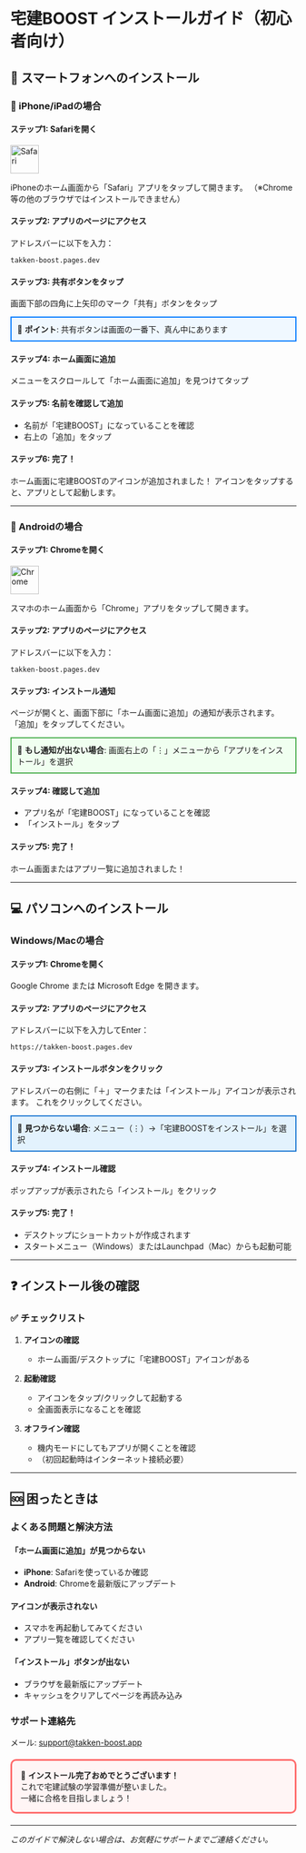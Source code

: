 # 宅建BOOST インストールガイド（初心者向け）

## 📱 スマートフォンへのインストール

### 🍎 iPhone/iPadの場合

#### ステップ1: Safariを開く
<img src="/assets/safari-icon.png" width="50" alt="Safari">

iPhoneのホーム画面から「Safari」アプリをタップして開きます。
（※Chrome等の他のブラウザではインストールできません）

#### ステップ2: アプリのページにアクセス
アドレスバーに以下を入力：
```
takken-boost.pages.dev
```

#### ステップ3: 共有ボタンをタップ
画面下部の四角に上矢印のマーク「共有」ボタンをタップ

<div style="border: 2px solid #007AFF; padding: 10px; margin: 10px 0; background: #f0f8ff;">
📌 <strong>ポイント</strong>: 共有ボタンは画面の一番下、真ん中にあります
</div>

#### ステップ4: ホーム画面に追加
メニューをスクロールして「ホーム画面に追加」を見つけてタップ

#### ステップ5: 名前を確認して追加
- 名前が「宅建BOOST」になっていることを確認
- 右上の「追加」をタップ

#### ステップ6: 完了！
ホーム画面に宅建BOOSTのアイコンが追加されました！
アイコンをタップすると、アプリとして起動します。

---

### 🤖 Androidの場合

#### ステップ1: Chromeを開く
<img src="/assets/chrome-icon.png" width="50" alt="Chrome">

スマホのホーム画面から「Chrome」アプリをタップして開きます。

#### ステップ2: アプリのページにアクセス
アドレスバーに以下を入力：
```
takken-boost.pages.dev
```

#### ステップ3: インストール通知
ページが開くと、画面下部に「ホーム画面に追加」の通知が表示されます。
「追加」をタップしてください。

<div style="border: 2px solid #4CAF50; padding: 10px; margin: 10px 0; background: #f0fff0;">
📌 <strong>もし通知が出ない場合</strong>: 
画面右上の「⋮」メニューから「アプリをインストール」を選択
</div>

#### ステップ4: 確認して追加
- アプリ名が「宅建BOOST」になっていることを確認
- 「インストール」をタップ

#### ステップ5: 完了！
ホーム画面またはアプリ一覧に追加されました！

---

## 💻 パソコンへのインストール

### Windows/Macの場合

#### ステップ1: Chromeを開く
Google Chrome または Microsoft Edge を開きます。

#### ステップ2: アプリのページにアクセス
アドレスバーに以下を入力してEnter：
```
https://takken-boost.pages.dev
```

#### ステップ3: インストールボタンをクリック
アドレスバーの右側に「＋」マークまたは「インストール」アイコンが表示されます。
これをクリックしてください。

<div style="border: 2px solid #1976D2; padding: 10px; margin: 10px 0; background: #e3f2fd;">
📌 <strong>見つからない場合</strong>: 
メニュー（⋮）→「宅建BOOSTをインストール」を選択
</div>

#### ステップ4: インストール確認
ポップアップが表示されたら「インストール」をクリック

#### ステップ5: 完了！
- デスクトップにショートカットが作成されます
- スタートメニュー（Windows）またはLaunchpad（Mac）からも起動可能

---

## ❓ インストール後の確認

### ✅ チェックリスト

1. **アイコンの確認**
   - ホーム画面/デスクトップに「宅建BOOST」アイコンがある

2. **起動確認**
   - アイコンをタップ/クリックして起動する
   - 全画面表示になることを確認

3. **オフライン確認**
   - 機内モードにしてもアプリが開くことを確認
   - （初回起動時はインターネット接続必要）

---

## 🆘 困ったときは

### よくある問題と解決方法

#### 「ホーム画面に追加」が見つからない
- **iPhone**: Safariを使っているか確認
- **Android**: Chromeを最新版にアップデート

#### アイコンが表示されない
- スマホを再起動してみてください
- アプリ一覧を確認してください

#### 「インストール」ボタンが出ない
- ブラウザを最新版にアップデート
- キャッシュをクリアしてページを再読み込み

### サポート連絡先
メール: support@takken-boost.app

<div style="border: 3px solid #FF6B6B; padding: 15px; margin: 20px 0; background: #fff5f5; border-radius: 10px;">
🎉 <strong>インストール完了おめでとうございます！</strong><br>
これで宅建試験の学習準備が整いました。<br>
一緒に合格を目指しましょう！
</div>

---

*このガイドで解決しない場合は、お気軽にサポートまでご連絡ください。*